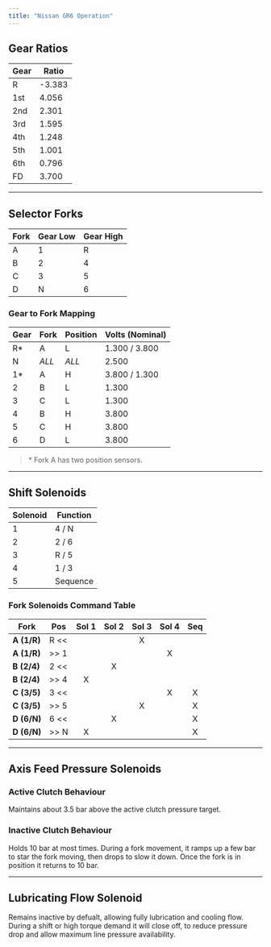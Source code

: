 ```yaml
---
title: "Nissan GR6 Operation"
---
```


## Gear Ratios
| Gear | Ratio  |
| ---- | ------ |
| R	   | -3.383 |
| 1st  | 4.056  |
| 2nd  | 2.301  |
| 3rd  | 1.595  |
| 4th  | 1.248  |
| 5th  | 1.001  |
| 6th  | 0.796  |
| FD   | 3.700  |

---

## Selector Forks
| Fork | Gear Low | Gear High |
| ---- | -------- | --------- |
| A    | 1        | R         |
| B    | 2        | 4         |
| C    | 3        | 5         |
| D    | N        | 6         |

### Gear to Fork Mapping
| Gear | Fork  | Position | Volts (Nominal) |
| ---- | ----- | -------- | ----- |
| R*   | A     | L        | 1.300 / 3.800 |
| N    | *ALL* | *ALL*    | 2.500 |
| 1*   | A     | H        | 3.800 / 1.300 |
| 2    | B     | L        | 1.300 |
| 3    | C     | L        | 1.300 |
| 4    | B     | H        | 3.800 |
| 5    | C     | H        | 3.800 |
| 6    | D     | L        | 3.800 |
> \* Fork A has two position sensors.

--- 

## Shift Solenoids
| Solenoid | Function         |
| -------- | ---------------- |
| 1        | 4 / N            |
| 2        | 2 / 6            |
| 3        | R / 5            |
| 4        | 1 / 3            |
| 5        | Sequence         |

### Fork Solenoids Command Table
| Fork        | Pos  | Sol 1 | Sol 2 | Sol 3 | Sol 4 | Seq |
| ----------- | ---- |:-----:|:-----:|:-----:|:-----:|:---:|
| **A (1/R)** | R << |       |       | X     |       |     |
| **A (1/R)** | >> 1 |       |       |       | X     |     |
| **B (2/4)** | 2 << |       | X     |       |       |     |
| **B (2/4)** | >> 4 | X     |       |       |       |     |
| **C (3/5)** | 3 << |       |       |       | X     | X   |
| **C (3/5)** | >> 5 |       |       | X     |       | X   |
| **D (6/N)** | 6 << |       | X     |       |       | X   |
| **D (6/N)** | >> N | X     |       |       |       | X   |

---

## Axis Feed Pressure Solenoids
### Active Clutch Behaviour
Maintains about 3.5 bar above the active clutch pressure target.

### Inactive Clutch Behaviour
Holds 10 bar at most times.
During a fork movement, it ramps up a few bar to star the fork moving, then drops to slow it down. Once the fork is in position it returns to 10 bar.

---

## Lubricating Flow Solenoid
Remains inactive by defualt, allowing fully lubrication and cooling flow.
During a shift or high torque demand it will close off, to reduce pressure drop and allow maximum line pressure availability.